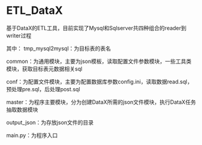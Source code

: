 # ETL_DataX
基于DataX的ETL工具，目前实现了Mysql和Sqlserver共四种组合的reader到writer过程



其中：
tmp_mysql2mysql：为目标表的表名

common：为通用模块，主要为json模板，读取配置文件参数模块，一些工具类模块，获取目标表元数据相关sql

conf：为配置文件模块，主要为配置数据库参数config.ini，读取数据read.sql，预处理pre.sql，后处理post.sql

master：为程序主要模块，分为创建DataX所需的json文件模块，执行DataX任务抽取数据模块

output_json：为存放json文件的目录

main.py：为程序入口


